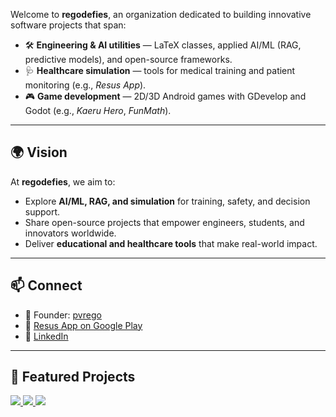 Welcome to **regodefies**, an organization dedicated to building innovative software projects that span:  

- 🛠️ **Engineering & AI utilities** — LaTeX classes, applied AI/ML (RAG, predictive models), and open-source frameworks.  
- 🩺 **Healthcare simulation** — tools for medical training and patient monitoring (e.g., *Resus App*).  
- 🎮 **Game development** — 2D/3D Android games with GDevelop and Godot (e.g., *Kaeru Hero*, *FunMath*).  

---
## 🌍 Vision  

At **regodefies**, we aim to:  
- Explore **AI/ML, RAG, and simulation** for training, safety, and decision support.
- Share open-source projects that empower engineers, students, and innovators worldwide.  
- Deliver **educational and healthcare tools** that make real-world impact.  

---
## 📫 Connect  

- 👤 Founder: [pvrego](https://github.com/pvrego)  
- 📱 [Resus App on Google Play](https://play.google.com/store/apps/details?id=com.quantingo.resus)  
- 💼 [LinkedIn](https://www.linkedin.com/in/pablorego/)

---
## 🚀 Featured Projects  

<a href="https://github.com/regodefies/Resus">
  <img src="https://github-readme-stats.vercel.app/api/pin/?username=regodefies&repo=Resus&theme=radical" />
</a>
<a href="https://github.com/regodefies/Kaeru-Hero">
  <img src="https://github-readme-stats.vercel.app/api/pin/?username=regodefies&repo=Kaeru-Hero&theme=radical" />
</a>
<a href="https://github.com/regodefies/FunMath">
  <img src="https://github-readme-stats.vercel.app/api/pin/?username=regodefies&repo=FunMath&theme=radical" />
</a>
